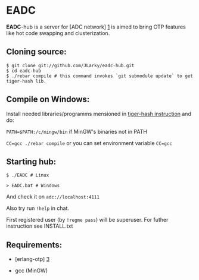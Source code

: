 EADC
============
**EADC**-hub is a server for [ADC network] [1] is aimed to bring OTP features like hot code swapping and clusterization.

Cloning source:
------
    $ git clone git://github.com/JLarky/eadc-hub.git
    $ cd eadc-hub
    $ ./rebar compile # this command invokes `git submodule update` to get tiger-hash lib.

Compile on Windows:
-------------------
Install needed libraries/programms mensioned in [tiger-hash instruction][4] and do:

`PATH=$PATH:/c/mingw/bin` if MinGW's binaries not in PATH

`CC=gcc ./rebar compile` or you can set environment variable `CC=gcc`

Starting hub:
-------------
   `$ ./EADC # Linux`

   `> EADC.bat # Windows`

And check it on `adc://localhost:4111`

Also try run `!help` in chat.

First registered user (by `!regme pass`) will be superuser. For futher instruction see INSTALL.txt


Requirements:
-------------
* [erlang-otp] [3]
* gcc (MinGW)

   [1]: http://en.wikipedia.org/wiki/Advanced_Direct_Connect "Advanced Direct Connect"
   [2]: http://github.com/JLarky/erlang-tiger-hash "tiger hash"
   [3]: http://erlang.org/
   [4]: http://github.com/JLarky/erlang-tiger-hash/wiki/compiling-on-windows "Compiling tiger hash on windows"
